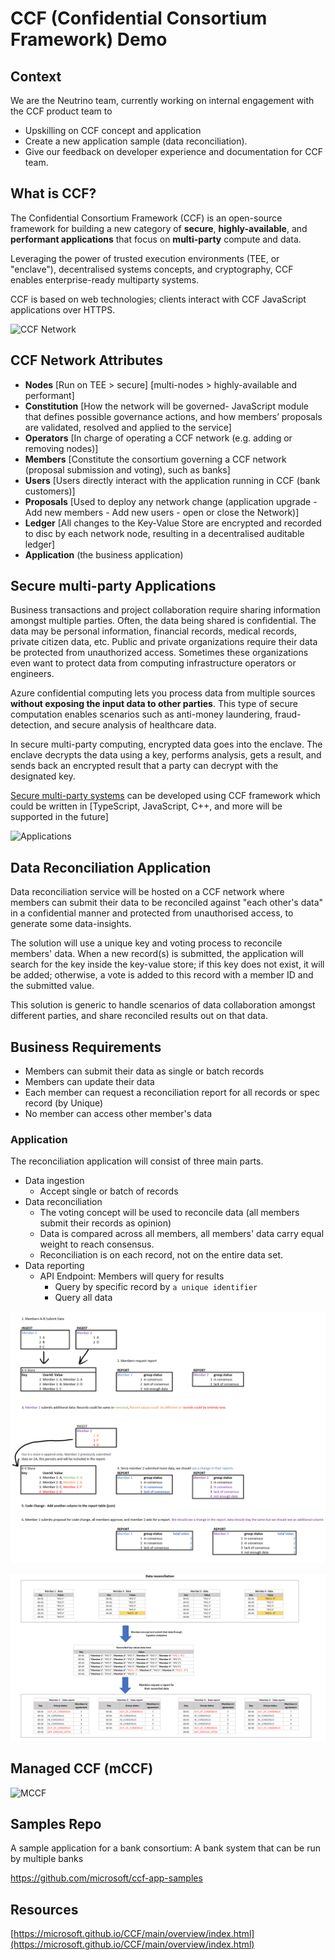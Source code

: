 # CCF (Confidential Consortium Framework) Demo

## Context

We are the Neutrino team, currently working on internal engagement with the CCF product team to
- Upskilling on CCF concept and application 
- Create a new application sample (data reconciliation).
- Give our feedback on developer experience and documentation for CCF team.

## What is CCF?

The Confidential Consortium Framework (CCF) is an open-source framework for building a new category of **secure**, **highly-available**, and **performant applications** that focus on **multi-party** compute and data.

Leveraging the power of trusted execution environments (TEE, or "enclave"), decentralised systems concepts, and cryptography, CCF enables enterprise-ready multiparty systems.

CCF is based on web technologies; clients interact with CCF JavaScript applications over HTTPS.

![CCF Network](https://microsoft.github.io/CCF/main/_images/about-ccf.png)


## CCF Network Attributes

- **Nodes** [Run on TEE > secure] [multi-nodes > highly-available and performant]
- **Constitution** [How the network will be governed- JavaScript module that defines possible governance actions, and how members’ proposals are validated, resolved and applied to the service]
- **Operators** [In charge of operating a CCF network (e.g. adding or removing nodes)]
- **Members** [Constitute the consortium governing a CCF network (proposal submission and voting), such as banks]
- **Users** [Users directly interact with the application running in CCF (bank customers)]
- **Proposals** [Used to deploy any network change (application upgrade - Add new members - Add new users - open or close the Network)]
- **Ledger** [All changes to the Key-Value Store are encrypted and recorded to disc by each network node, resulting in a decentralised auditable ledger]
- **Application** (the business application)

## Secure multi-party Applications

Business transactions and project collaboration require sharing information amongst multiple parties. Often, the data being shared is confidential. The data may be personal information, financial records, medical records, private citizen data, etc. Public and private organizations require their data be protected from unauthorized access. Sometimes these organizations even want to protect data from computing infrastructure operators or engineers.

Azure confidential computing lets you process data from multiple sources **without exposing the input data to other parties**. This type of secure computation enables scenarios such as anti-money laundering, fraud-detection, and secure analysis of healthcare data.

In secure multi-party computing, encrypted data goes into the enclave. The enclave decrypts the data using a key, performs analysis, gets a result, and sends back an encrypted result that a party can decrypt with the designated key.

[Secure multi-party systems](https://learn.microsoft.com/en-us/azure/confidential-computing/use-cases-scenarios) can be developed using CCF framework which could be written in [TypeScript, JavaScript, C++, and more will be supported in the future]

![Applications](https://learn.microsoft.com/en-us/azure/confidential-computing/media/use-cases-scenarios/use-cases.png)


## Data Reconciliation Application

Data reconciliation service will be hosted on a CCF network where members can submit their data to be reconciled against "each other's data" in a confidential manner and protected from unauthorised access, to generate some data-insights. 

The solution will use a unique key and voting process to reconcile members' data. When a new record(s) is submitted, the application will search for the key inside the key-value store; if this key does not exist, it will be added; otherwise, a vote is added to this record with a member ID and the submitted value.

This solution is generic to handle scenarios of data collaboration amongst different parties, and share reconciled results out on that data.

## Business Requirements
- Members can submit their data as single or batch records
- Members can update their data
- Each member can request a reconciliation report for all records or spec record (by Unique)
- No member can access other member's data

### Application

The reconciliation application will consist of three main parts.

- Data ingestion
  - Accept single or batch of records
- Data reconciliation
  - The voting concept will be used to reconcile data (all members submit their records as opinion)
  - Data is compared across all members, all members' data carry equal weight to reach consensus.
  - Reconciliation is on each record, not on the entire data set.
- Data reporting
  - API Endpoint: Members will query for results
    - Query by specific record by `a unique identifier`
    - Query all data

![Detailed Steps](./images/data_recon_sample.png)

![Overview](../docs/reconciliation-sample.png)

## Managed CCF (mCCF)

![MCCF](https://techcommunity.microsoft.com/t5/image/serverpage/image-id/411970i6E4FE2814D429D03/image-size/large?v=v2&px=999)

## Samples Repo

A sample application for a bank consortium: A bank system that can be run by multiple banks

https://github.com/microsoft/ccf-app-samples

## Resources

[https://microsoft.github.io/CCF/main/overview/index.html](https://microsoft.github.io/CCF/main/overview/index.html)
